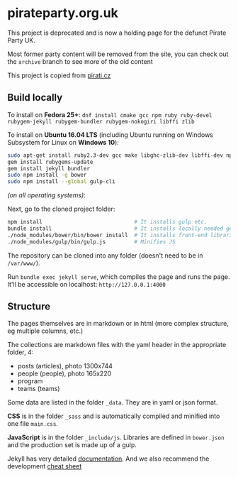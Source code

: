 # pirateparty.org.uk

This project is deprecated and is now a holding page for the defunct Pirate Party UK.

Most former party content will be removed from the site, you can check out the `archive` branch to see more of the old content

This project is copied from [pirati.cz](https://github.com/pirati-web/pirati.cz)

## Build locally

To install on **Fedora 25+**: `dnf install cmake gcc npm ruby ruby-devel rubygem-jekyll rubygem-bundler rubygem-nokogiri libffi zlib`

To install on **Ubuntu 16.04 LTS** (including Ubuntu running on Windows Subsystem for Linux on **Windows 10**):

```bash
sudo apt-get install ruby2.3-dev gcc make libghc-zlib-dev libffi-dev npm
gem install rubygems-update
gem install jekyll bundler
sudo npm install -g bower
sudo npm install --global gulp-cli
```

*(on all operating systems)*:

Next, go to the cloned project folder:

```bash
npm install                             # It installs gulp etc.
bundle install                          # It installs locally needed gems (např. jekyll, jekyll-paginate etc.)
./node_modules/bower/bin/bower install  # It installs front-end libraries (Foundation, Jquery, ...)
./node_modules/gulp/bin/gulp.js         # Minifies JS 
```

The repository can be cloned into any folder (doesn't need to be in `/var/www/`).

Run `bundle exec jekyll serve`, which compiles the page and runs the page. It'll be accessible on localhost: `http://127.0.0.1:4000`

<!-- Eventually, we can run only: `bundle exec jekyll build`, to the folder `_site` prepare a complete web (we can open it from the browser using the keyboard shortcut `ctrl+o`). -->

## Structure

The pages themselves are in markdown or in html (more complex structure, eg multiple columns, etc.)

The collections are markdown files with the yaml header in the appropriate folder, 4:

- posts (articles), photo 1300x744
- people (people), photo 165x220
- program
- teams (teams)

Some data are listed in the folder `_data`. They are in yaml or json format.

**CSS** is in the folder `_sass` and is automatically compiled and minified into one file `main.css`.

**JavaScript** is in the folder `_include/js`. Libraries are defined in `bower.json` and the production set is made up of a gulp.

Jekyll has very detailed [documentation](http://jekyllrb.com/docs/home/). And we also recommend the development [cheat sheet](http://jekyll.tips/jekyll-cheat-sheet/)
